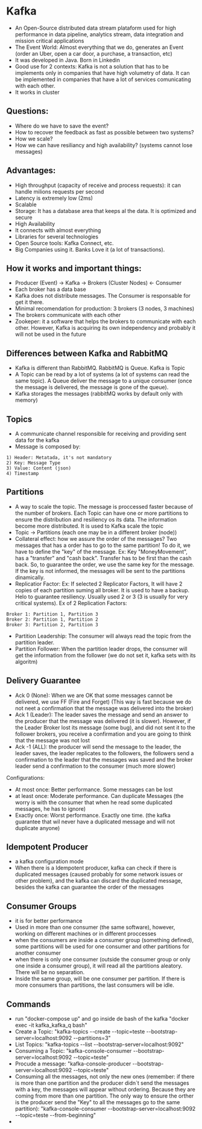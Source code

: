 # Kafka

- An Open-Source distributed data stream plataform used for high performance in data pipeline, analytics stream, data integration and mission critical applications
- The Event World: Almost everything that we do, generates an Event (order an Uber, open a car door, a purchase, a transaction, etc)
- It was developed in Java. Born in Linkedin
- Good use for 2 contexts: Kafka is not a solution that has to be implements only in companies that have high volumetry of data. It can be implemented in companies that have a lot of services comunicating with each other.
- It works in cluster

## Questions:
  - Where do we have to save the event?
  - How to recover the feedback as fast as possible between two systems?
  - How we scale?
  - How we can have resiliancy and high availability? (systems cannot lose messages)
 
## Advantages:
 - High throughput (capacity of receive and process requests): it can handle milions requests per second
 - Latency is extremely low (2ms)
 - Scalable
 - Storage: It has a database area that keeps al the data. It is optimized and secure
 - High Availability
 - It connects with almost everything
 - Libraries for several technologies
 - Open Source tools: Kafka Connect, etc.
 - Big Companies using it. Banks Love it (a lot of transactions).

## How it works and important things:
 - Producer (Event) -> Kafka -> Brokers (Cluster Nodes) <- Consumer
 - Each broker has a data base
 - Kafka does not distribute messages. The Consumer is responsable for get it there.
 - Minimal recomendation for production: 3 brokers (3 nodes, 3 machines)
 - The brokers communicate with each other
 - Zookeper: it a software that helps the brokers to communicate with each other. However, Kafka is acquiring its own independency and probably it will not be used in the future

## Differences between Kafka and RabbitMQ
 - Kafka is different than RabbitMQ. RabbitMQ is Queue. Kafka is Topic
 - A Topic can be read by a lot of systems (a lot of systems can read the same topic). A Queue deliver the message to a unique consumer (once the message is delivered, the message is gone of the queue).
 - Kafka storages the messages (rabbitMQ works by default only with memory)

## Topics
  - A communicate channel responsible for receiving and providing sent data for the kafka
  - Message is composed by:
  ```
  1) Header: Metatada, it's not mandatory
  2) Key: Message Type
  3) Value: Content (json)
  4) Timestamp
  ```
## Partitions
  - A way to scale the topic. The message is proccessed faster because of the number of brokers. Each Topic can have one or more partitions to ensure the distribution and resiliency os its data. The information become more distributed. It is used to Kafka scale the topic
  - Topic -> Partitions (each one  may be in a different broker (node))
  - Collateral effect: how we assure the order of the messages? Two messages that has a order has to go to the same partition! To do it, we have to define the "key" of the message. Ex: Key "MoneyMovement", has a "transfer" and "cash back". Transfer has to be first than the cash back. So, to guarantee the order, we use the same key for the message. If the key is not informed, the messages will be sent to the partitions dinamically.
  - Replicatior Factor: Ex: If selected 2 Replicator Factors, It will have 2 copies of each partition suming all broker. It is used to have a backup. Helo to guarantee resiliency. Usually used 2 or 3 (3 is usually for very critical systems). Ex of 2 Replication Factors:
  ```
  Broker 1: Partition 1, Partition 3
  Broker 2: Partition 1, Partition 2
  Broker 3: Partition 2, Partition 3
  ```
  - Partition Leadership: The consumer will always read the topic from the partition leader.
  - Partition Follower: When the partition leader drops, the consumer will get the information from the follower (we do not set it, kafka sets with its algoritm)

## Delivery Guarantee
  - Ack 0 (None): When we are OK that some messages cannot be delivered, we use FF (Fire and Forget) (This way is fast because we do not neet a confirmation that the message was delivered into the broker)
  - Ack 1 (Leader): The leader saves the message and send an answer to the producer that the message was delivered (it is slower). However, if the Leader Broker lost its message (some bug), and did not sent it to the follower brokers, you receive a confirmation and you are going to think that the message was not lost
  - Ack -1 (ALL): the producer will send the message to the leader, the leader saves, the leader replicates to the followers, the followers send a confirmation to the leader that the messages was saved and the broker leader send a confirmation to the consumer (much more slower)
  
  Configurations:
  - At most once: Better performance. Some messages can be lost
  - at least once: Moderate performance. Can duplicate Messages (the worry is with the consumer that when he read some duplicated messages, he has to ignore)
  - Exactly once: Worst performance. Exactly one time. (the kafka guarantee that wil never have a duplicated message and will not duplicate anyone)

## Idempotent Producer
  - a kafka configuration mode
  - When there is a Idempotent producer, kafka can check if there is duplicated messages (caused probably for some network issues or other problem), and the kafka can discard the duplicated message, besides the kafka can guarantee the order of the messages

## Consumer Groups
  - it is for better performance
  - Used in more than one consumer (the same software), however, working on different machines or in different proccesses
  - when the consumers are inside a consumer group (something defined), some partitions will be used for one consumer and other partitions for another consumer
  - when there is only one consumer (outside the consumer group or only one inside a consumer group), it will read all the partitions aleatory. There will be no separation.
  - Inside the same group, will be one consumer per partition. If there is more consumers than partitions, the last consumers will be idle.

## Commands
  - run "docker-compose up" and go inside de bash of the kafka "docker exec -it kafka_kafka_q bash"
  - Create a Topic: "kafka-topics --create --topic=teste --bootstrap-server=localhost:9092 --partitions=3"
  - List Topics: "kafka-topics --list --bootstrap-server=localhost:9092"
  - Consuming a Topic: "kafka-console-consumer --bootstrap-server=localhost:9092 --topic=teste"
  - Procude a message: "kafka-console-producer --bootstrap-server=localhost:9092 --topic=teste"
  - Consuming all the messages, not only the new ones (remember: if there is more than one partition and the producer didn´t send the messages with a key, the messages will appear without ordering. Because they are coming from more than one partition. The only way to ensure the orther is the producer send the "Key" to all the messages go to the same partition): "kafka-console-consumer --bootstrap-server=localhost:9092 --topic=teste --from-beginning" 
  - 
